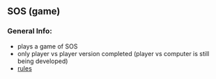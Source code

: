 ## SOS (game)
### General Info:
- plays a game of SOS
- only player vs player version completed (player vs computer is still being developed)
- [rules](https://en.wikipedia.org/wiki/SOS_(game))


